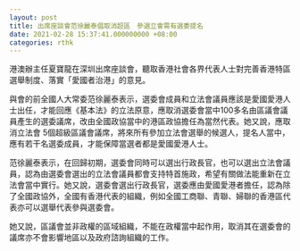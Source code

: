 ```yaml
---
layout: post
title: 出席座談會范徐麗泰倡取消超區　參選立會需有選委提名
date: 2021-02-28 15:37:41.000000000 +08:00
categories: rthk
---
```


港澳辦主任夏寶龍在深圳出席座談會，聽取香港社會各界代表人士對完善香港特區選舉制度、落實「愛國者治港」的意見。

與會的前全國人大常委范徐麗泰表示，選委會成員和立法會議員應該是愛國愛港人士出任，才能回應《基本法》的立法原意，應取消選委會當中100多名由區議會議員產生的選委議席，改由全國政協當中的港區政協擔任為當然代表。她又說，應取消立法會 5個超級區議會議席，將來所有參加立法會選舉的候選人，提名人當中，應有若干名選委成員，才能保障當選者都是愛國愛港人士。

范徐麗泰表示，在回歸初期，選委會同時可以選出行政長官，也可以選出立法會議員，認為由選委會選出的立法會議員都會支持特首施政，希望有關做法能重新在立法會當中實行。她又說，選委會選出行政長官，選委應由愛國愛港者擔任，認為除了全國政協外，全國有香港代表的組織，例如全國工商聯、青聯、婦聯的香港區代表亦可以選舉代表參與選委會。

她又說，區議會並非政權的區域組織，不能在政權當中起作用，取消其在選委會的議席亦不會影響地區以及政府諮詢組織的工作。
